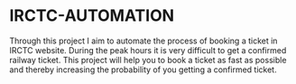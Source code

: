 # IRCTC-AUTOMATION
Through this project I aim to automate the process of booking a ticket in IRCTC website. During the peak hours it is very difficult to get a confirmed railway ticket. This project will help you to book a ticket as fast as possible and thereby increasing the probability of you getting a confirmed ticket.
